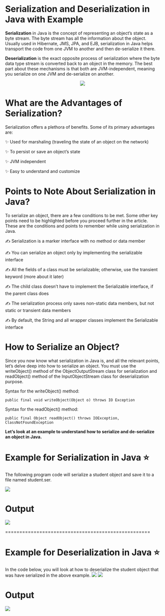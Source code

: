 # Serialization and Deserialization in Java with Example

**Serialization** in Java is the concept of representing an object’s state as a byte stream. The byte stream has all the information about the object. Usually used in Hibernate, JMS, JPA, and EJB, serialization in Java helps transport the code from one JVM to another and then de-serialize it there.

**Deserialization** is the exact opposite process of serialization where the byte data type stream is converted back to an object in the memory. The best part about these mechanisms is that both are JVM-independent, meaning you serialize on one JVM and de-serialize on another.


<p align="center">
<img src="https://media.geeksforgeeks.org/wp-content/cdn-uploads/gq/2016/01/serialize-deserialize-java.png" />
</p>


# What are the Advantages of Serialization?

Serialization offers a plethora of benefits. Some of its primary advantages are:

✨ Used for marshaling (traveling the state of an object on the network)

✨ To persist or save an object’s state

✨ JVM independent

✨ Easy to understand and customize


# Points to Note About Serialization in Java?

To serialize an object, there are a few conditions to be met. Some other key points need to be highlighted before you proceed further in the article. These are the conditions and points to remember while using serialization in Java.

✍ Serialization is a marker interface with no method or data member

✍ You can serialize an object only by implementing the serializable interface

✍ All the fields of a class must be serializable; otherwise, use the transient keyword (more about it later)

✍ The child class doesn’t have to implement the Serializable interface, if the parent class does

✍ The serialization process only saves non-static data members, but not static or transient data members

✍ By default, the String and all wrapper classes implement the Serializable interface



# How to Serialize an Object?

Since you now know what serialization in Java is, and all the relevant points, let’s delve deep into how to serialize an object. You must use the writeObject() method of the ObjectOutputStream class for serialization and readObject() method of the InputObjectStream class for deserialization purpose.

Syntax for the writeObject() method:
```
public final void writeObject(Object o) throws IO Exception
```

Syntax for the readObject() method:
```
public final Object readObject() throws IOException, ClassNotFoundException
```

**Let’s look at an example to understand how to serialize and de-serialize an object in Java.**

# Example for Serialization in Java ⭐

The following program code will serialize a student object and save it to a file named student.ser.

<img src="https://www.simplilearn.com/ice9/free_resources_article_thumb/SerializationinJava_1.png" />

# Output 
<img src="https://www.simplilearn.com/ice9/free_resources_article_thumb/SerializationinJava_2.png" />



===================================================




# Example for Deserialization in Java ⭐
In the code below, you will look at how to deserialize the student object that was have serialized in the above example.
<img src="https://www.simplilearn.com/ice9/free_resources_article_thumb/DeserializationinJava_1.png" />
<img src="https://www.simplilearn.com/ice9/free_resources_article_thumb/DeserializationinJava_2.png" />

# Output
<img src="https://www.simplilearn.com/ice9/free_resources_article_thumb/DeserializationinJava_3.png" />
